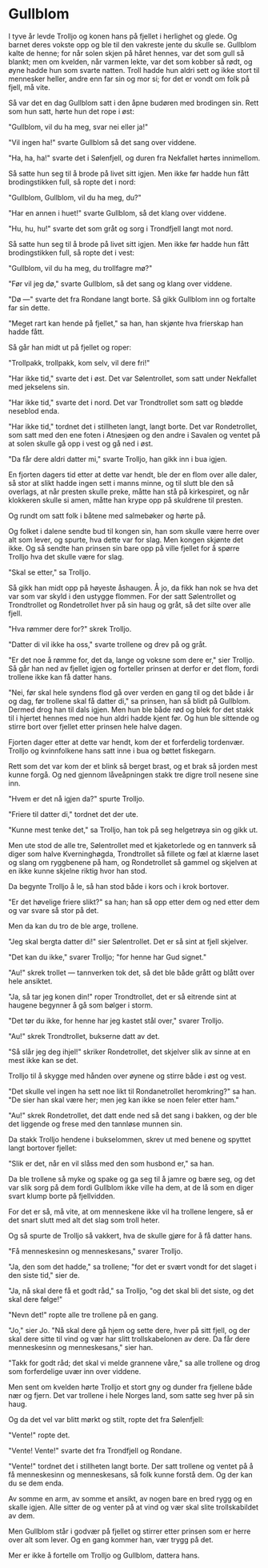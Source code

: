 # Gullblom

I tyve år levde Trolljo og konen hans på fjellet i herlighet og glede. Og barnet deres vokste opp og ble til den vakreste jente du skulle se. Gullblom kalte de henne; for når solen skjen på håret hennes, var det som gull så blankt; men om kvelden, når varmen lekte, var det som kobber så rødt, og øyne hadde hun som svarte natten. Troll hadde hun aldri sett og ikke stort til mennesker heller, andre enn far sin og mor si; for det er vondt om folk på fjell, må vite.

Så var det en dag Gullblom satt i den åpne budøren med brodingen sin. Rett som hun satt, hørte hun det rope i øst:

"Gullblom, vil du ha meg, svar nei eller ja!"

"Vil ingen ha!" svarte Gullblom så det sang over viddene.

"Ha, ha, ha!" svarte det i Sølenfjell, og duren fra Nekfallet hørtes innimellom.

Så satte hun seg til å brode på livet sitt igjen. Men ikke før hadde hun fått brodingstikken full, så ropte det i nord:

"Gullblom, Gullblom, vil du ha meg, du?"

"Har en annen i huet!" svarte Gullblom, så det klang over viddene.

"Hu, hu, hu!" svarte det som gråt og sorg i Trondfjell langt mot nord.

Så satte hun seg til å brode på livet sitt igjen. Men ikke før hadde hun fått brodingstikken full, så ropte det i vest:

"Gullblom, vil du ha meg, du trollfagre mø?"

"Før vil jeg dø," svarte Gullblom, så det sang og klang over viddene.

"Dø —" svarte det fra Rondane langt borte. Så gikk Gullblom inn og fortalte far sin dette.

"Meget rart kan hende på fjellet," sa han, han skjønte hva frierskap han hadde fått.

Så går han midt ut på fjellet og roper:

"Trollpakk, trollpakk, kom selv, vil dere fri!"

"Har ikke tid," svarte det i øst. Det var Sølentrollet, som satt under Nekfallet med jekselens sin.

"Har ikke tid," svarte det i nord. Det var Trondtrollet som satt og blødde neseblod enda.

"Har ikke tid," tordnet det i stillheten langt, langt borte. Det var Rondetrollet, som satt med den ene foten i Atnesjøen og den andre i Savalen og ventet på at solen skulle gå opp i vest og gå ned i øst.

"Da får dere aldri datter mi," svarte Trolljo, han gikk inn i bua igjen.

En fjorten dagers tid etter at dette var hendt, ble der en flom over alle daler, så stor at slikt hadde ingen sett i manns minne, og til slutt ble den så overlags, at når presten skulle preke, måtte han stå på kirkespiret, og når klokkeren skulle si amen, måtte han krype opp på skuldrene til presten.

Og rundt om satt folk i båtene med salmebøker og hørte på.

Og folket i dalene sendte bud til kongen sin, han som skulle være herre over alt som lever, og spurte, hva dette var for slag. Men kongen skjønte det ikke. Og så sendte han prinsen sin bare opp på ville fjellet for å spørre Trolljo hva det skulle være for slag.

"Skal se etter," sa Trolljo.

Så gikk han midt opp på høyeste åshaugen. Å jo, da fikk han nok se hva det var som var skyld i den ustygge flommen. For der satt Sølentrollet og Trondtrollet og Rondetrollet hver på sin haug og gråt, så det silte over alle fjell.

"Hva rømmer dere for?" skrek Trolljo.

"Datter di vil ikke ha oss," svarte trollene og drev på og gråt.

"Er det noe å rømme for, det da, lange og voksne som dere er," sier Trolljo. Så går han ned av fjellet igjen og forteller prinsen at derfor er det flom, fordi trollene ikke kan få datter hans.

"Nei, før skal hele syndens flod gå over verden en gang til og det både i år og dag, før trollene skal få datter di," sa prinsen, han så blidt på Gullblom. Dermed drog han til dals igjen. Men hun ble både rød og blek for det stakk til i hjertet hennes med noe hun aldri hadde kjent før. Og hun ble sittende og stirre bort over fjellet etter prinsen hele halve dagen.

Fjorten dager etter at dette var hendt, kom der et forferdelig tordenvær. Trolljo og kvinnfolkene hans satt inne i bua og bøttet fiskegarn.

Rett som det var kom der et blink så berget brast, og et brak så jorden mest kunne forgå. Og ned gjennom låveåpningen stakk tre digre troll nesene sine inn.

"Hvem er det nå igjen da?" spurte Trolljo.

"Friere til datter di," tordnet det der ute.

"Kunne mest tenke det," sa Trolljo, han tok på seg helgetrøya sin og gikk ut.

Men ute stod de alle tre, Sølentrollet med et kjaketorlede og en tannverk så diger som halve Kverninghøgda, Trondtrollet så fillete og fæl at klærne laset og slang om ryggbenene på ham, og Rondetrollet så gammel og skjelven at en ikke kunne skjelne riktig hvor han stod.

Da begynte Trolljo å le, så han stod både i kors och i krok bortover.

"Er det høvelige friere slikt?" sa han; han så opp etter dem og ned etter dem og var svare så stor på det.

Men da kan du tro de ble arge, trollene.

"Jeg skal bergta datter di!" sier Sølentrollet. Det er så sint at fjell skjelver.

"Det kan du ikke," svarer Trolljo; "for henne har Gud signet."

"Au!" skrek trollet — tannverken tok det, så det ble både grått og blått over hele ansiktet.

"Ja, så tar jeg konen din!" roper Trondtrollet, det er så eitrende sint at haugene begynner å gå som bølger i storm.

"Det tør du ikke, for henne har jeg kastet stål over," svarer Trolljo.

"Au!" skrek Trondtrollet, bukserne datt av det.

"Så slår jeg deg ihjel!" skriker Rondetrollet, det skjelver slik av sinne at en mest ikke kan se det.

Trolljo til å skygge med hånden over øynene og stirre både i øst og vest.

"Det skulle vel ingen ha sett noe likt til Rondanetrollet heromkring?" sa han. "De sier han skal være her; men jeg kan ikke se noen feler etter ham."

"Au!" skrek Rondetrollet, det datt ende ned så det sang i bakken, og der ble det liggende og frese med den tannløse munnen sin.

Da stakk Trolljo hendene i bukselommen, skrev ut med benene og spyttet langt bortover fjellet:

"Slik er det, når en vil slåss med den som husbond er," sa han.

Da ble trollene så myke og spake og ga seg til å jamre og bære seg, og det var slik sorg på dem fordi Gullblom ikke ville ha dem, at de lå som en diger svart klump borte på fjellvidden.

For det er så, må vite, at om menneskene ikke vil ha trollene lengere, så er det snart slutt med alt det slag som troll heter.

Og så spurte de Trolljo så vakkert, hva de skulle gjøre for å få datter hans.

"Få menneskesinn og menneskesans," svarer Trolljo.

"Ja, den som det hadde," sa trollene; "for det er svært vondt for det slaget i den siste tid," sier de.

"Ja, nå skal dere få et godt råd," sa Trolljo, "og det skal bli det siste, og det skal dere følge!"

"Nevn det!" ropte alle tre trollene på en gang.

"Jo," sier Jo. "Nå skal dere gå hjem og sette dere, hver på sitt fjell, og der skal dere sitte til vind og vær har slitt trollskabelonen av dere. Da får dere menneskesinn og menneskesans," sier han.

"Takk for godt råd; det skal vi melde grannene våre," sa alle trollene og drog som forferdelige uvær inn over viddene.

Men sent om kvelden hørte Trolljo et stort gny og dunder fra fjellene både nær og fjern. Det var trollene i hele Norges land, som satte seg hver på sin haug.

Og da det vel var blitt mørkt og stilt, ropte det fra Sølenfjell:

"Vente!" ropte det.

"Vente! Vente!" svarte det fra Trondfjell og Rondane.

"Vente!" tordnet det i stillheten langt borte. Der satt trollene og ventet på å få menneskesinn og menneskesans, så folk kunne forstå dem. Og der kan du se dem enda.

Av somme en arm, av somme et ansikt, av nogen bare en bred rygg og en skalle igjen. Alle sitter de og venter på at vind og vær skal slite trollskabildet av dem.

Men Gullblom står i godvær på fjellet og stirrer etter prinsen som er herre over alt som lever. Og en gang kommer han, vær trygg på det.

Mer er ikke å fortelle om Trolljo og Gullblom, dattera hans.